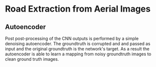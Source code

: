 # Road Extraction from Aerial Images

##  Autoencoder

Post post-processing of the CNN outputs is performed by a simple denoising autoencoder. The groundtruth is corrupted and and passed as input and the original groundtruth is the network's target. As a result the autoencoder is able to learn a mapping from noisy groundtruth images to clean ground truth images.
